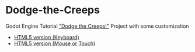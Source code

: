 # Dodge-the-Creeps
Godot Engine Tutorial ["Dodge the Creeps!"](https://docs.godotengine.org/en/latest/getting_started/step_by_step/your_first_game.html) Project with some customization

- [HTML5 version (Keyboard)](https://naetmul.github.io/Dodge-the-Creeps/export/HTML5/Keyboard/Dodge%20the%20Creeps.html)
- [HTML5 version (Mouse or Touch)](https://naetmul.github.io/Dodge-the-Creeps/export/HTML5/MouseOrTouch/Dodge%20the%20Creeps.html)
